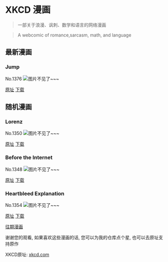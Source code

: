 # XKCD 漫画


> 一部关于浪漫、讽刺、数学和语言的网络漫画

> A webcomic of romance,sarcasm, math, and language


## 最新漫画
### Jump
No.1376
![图片不见了~~~](https://imgs.xkcd.com/comics/jump.png)

[原址](https://xkcd.com//1376) [下载](https://imgs.xkcd.com/comics/jump.png)



## 随机漫画
### Lorenz
No.1350
![图片不见了~~~](https://imgs.xkcd.com/comics/shouldnt_be_hard.png)

[原址](https://xkcd.com//1350) [下载](https://imgs.xkcd.com/comics/shouldnt_be_hard.png)



### Before the Internet
No.1348
![图片不见了~~~](https://imgs.xkcd.com/comics/before_the_internet.png)

[原址](https://xkcd.com//1348) [下载](https://imgs.xkcd.com/comics/before_the_internet.png)



### Heartbleed Explanation
No.1354
![图片不见了~~~](https://imgs.xkcd.com/comics/heartbleed_explanation.png)

[原址](https://xkcd.com//1354) [下载](https://imgs.xkcd.com/comics/heartbleed_explanation.png)



[往期漫画](image/)

谢谢您的观看, 如果喜欢这些漫画的话, 
您可以为我的仓库点个星, 也可以去原址支持原作

XKCD原址: [xkcd.com](https://xkcd.com)

